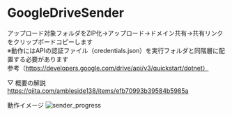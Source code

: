 # GoogleDriveSender

アップロード対象フォルダをZIP化→アップロード→ドメイン共有→共有リンクをクリップボードコピーします  
※動作にはAPIの認証ファイル（credentials.json）を実行フォルダと同階層に配置する必要があります  
参考（https://developers.google.com/drive/api/v3/quickstart/dotnet）

▽ 概要の解説  
https://qiita.com/ambleside138/items/efb70993b39584b5985a

動作イメージ
![sender_progress](https://user-images.githubusercontent.com/12669997/114296556-f7792780-9ae6-11eb-8dee-90520c4729bd.gif)
